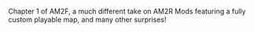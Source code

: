 Chapter 1 of AM2F, a much different take on AM2R Mods featuring a fully custom playable map, and many other surprises!

